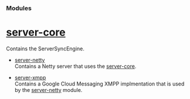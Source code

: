 ### Modules

# [server-core](./server-core)
Contains the ServerSyncEngine.

* [server-netty](./server-netty)  
Contains a Netty server that uses the [server-core](./server-core).

* [server-xmpp](./server-xmpp)  
Contains a Google Cloud Messaging XMPP implmentation that is used by the [server-netty](./server-netty) module.

